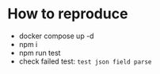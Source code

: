 # How to reproduce

- docker compose up -d
- npm i
- npm run test
- check failed test: `test json field parse` 